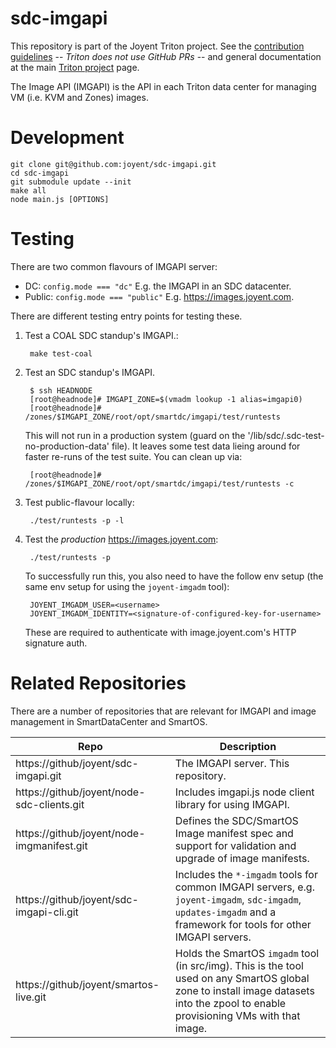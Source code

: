 <!--
    This Source Code Form is subject to the terms of the Mozilla Public
    License, v. 2.0. If a copy of the MPL was not distributed with this
    file, You can obtain one at http://mozilla.org/MPL/2.0/.
-->

<!--
    Copyright (c) 2016, Joyent, Inc.
-->

# sdc-imgapi

This repository is part of the Joyent Triton project. See the [contribution
guidelines](https://github.com/joyent/triton/blob/master/CONTRIBUTING.md) --
*Triton does not use GitHub PRs* -- and general documentation at the main
[Triton project](https://github.com/joyent/triton) page.

The Image API (IMGAPI) is the API in each Triton data center for managing
VM (i.e. KVM and Zones) images.

# Development

    git clone git@github.com:joyent/sdc-imgapi.git
    cd sdc-imgapi
    git submodule update --init
    make all
    node main.js [OPTIONS]


# Testing

There are two common flavours of IMGAPI server:

- DC: `config.mode === "dc"` E.g. the IMGAPI in an SDC datacenter.
- Public: `config.mode === "public"` E.g. <https://images.joyent.com>.

There are different testing entry points for testing these.

1. Test a COAL SDC standup's IMGAPI.:

        make test-coal

2. Test an SDC standup's IMGAPI.

        $ ssh HEADNODE
        [root@headnode]# IMGAPI_ZONE=$(vmadm lookup -1 alias=imgapi0)
        [root@headnode]# /zones/$IMGAPI_ZONE/root/opt/smartdc/imgapi/test/runtests

    This will not run in a production system (guard on the
    '/lib/sdc/.sdc-test-no-production-data' file). It leaves some test data
    lieing around for faster re-runs of the test suite. You can clean up via:

        [root@headnode]# /zones/$IMGAPI_ZONE/root/opt/smartdc/imgapi/test/runtests -c

3. Test public-flavour locally:

        ./test/runtests -p -l

4. Test the *production* <https://images.joyent.com>:

        ./test/runtests -p

    To successfully run this, you also need to have the follow env setup
    (the same env setup for using the `joyent-imgadm` tool):

        JOYENT_IMGADM_USER=<username>
        JOYENT_IMGADM_IDENTITY=<signature-of-configured-key-for-username>

    These are required to authenticate with image.joyent.com's HTTP signature
    auth.


# Related Repositories

There are a number of repositories that are relevant for IMGAPI and image
management in SmartDataCenter and SmartOS.


| Repo | Description |
| ---- | ----------- |
| https://github/joyent/sdc-imgapi.git | The IMGAPI server. This repository. |
| https://github/joyent/node-sdc-clients.git | Includes imgapi.js node client library for using IMGAPI. |
| https://github/joyent/node-imgmanifest.git | Defines the SDC/SmartOS Image manifest spec and support for validation and upgrade of image manifests. |
| https://github/joyent/sdc-imgapi-cli.git | Includes the `*-imgadm` tools for common IMGAPI servers, e.g. `joyent-imgadm`, `sdc-imgadm`, `updates-imgadm` and a framework for tools for other IMGAPI servers. |
| https://github/joyent/smartos-live.git | Holds the SmartOS `imgadm` tool (in src/img). This is the tool used on any SmartOS global zone to install image datasets into the zpool to enable provisioning VMs with that image. |
